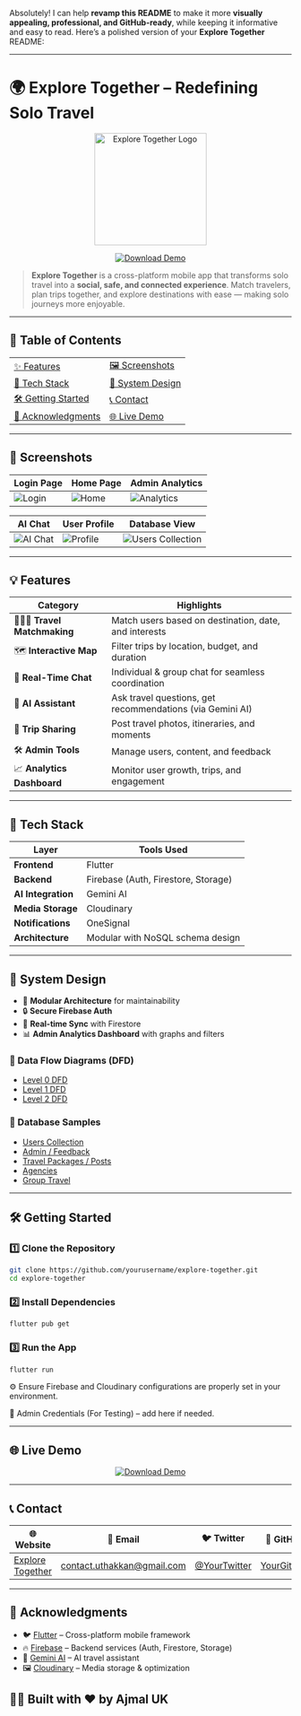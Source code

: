 Absolutely! I can help **revamp this README** to make it more **visually appealing, professional, and GitHub-ready**, while keeping it informative and easy to read. Here’s a polished version of your **Explore Together** README:

---

# 🌍 Explore Together – Redefining Solo Travel

<p align="center">
  <a href="https://mega.nz/file/m043TLTJ#jTto6FOp2cy2GUL2wHM_o7kIqWZmi_2P0GPJlT7-IiE" target="_blank">
    <img src="https://ik.imagekit.io/uthakkan/ExploreTogether/logo.png" alt="Explore Together Logo" width="200"/>
  </a>
</p>

<p align="center">
  <a href="https://mega.nz/file/m043TLTJ#jTto6FOp2cy2GUL2wHM_o7kIqWZmi_2P0GPJlT7-IiE" target="_blank">
    <img src="https://img.shields.io/badge/Download%20Demo-App-blueviolet?style=for-the-badge&logo=appveyor" alt="Download Demo"/>
  </a>
</p>

> **Explore Together** is a cross-platform mobile app that transforms solo travel into a **social, safe, and connected experience**. Match travelers, plan trips together, and explore destinations with ease — making solo journeys more enjoyable.

---

## 📑 Table of Contents

|                                          |                                     |
| ---------------------------------------- | ----------------------------------- |
| [✨ Features](#-features)                 | [🖼 Screenshots](#-screenshots)     |
| [🧱 Tech Stack](#-tech-stack)            | [🧠 System Design](#-system-design) |
| [🛠️ Getting Started](#-getting-started) | [📞 Contact](#-contact)             |
| [🙏 Acknowledgments](#-acknowledgments)  | [🌐 Live Demo](#-live-demo)         |

---

## 📸 Screenshots

| Login Page                                                           | Home Page                                                                   | Admin Analytics                                                                    |
| -------------------------------------------------------------------- | --------------------------------------------------------------------------- | ---------------------------------------------------------------------------------- |
| ![Login](https://ik.imagekit.io/uthakkan/ExploreTogether/login.jpeg) | ![Home](https://ik.imagekit.io/uthakkan/ExploreTogether/user_homepage.jpeg) | ![Analytics](https://ik.imagekit.io/uthakkan/ExploreTogether/admin_analytics.jpeg) |

| AI Chat                                                                       | User Profile                                                                  | Database View                                                                         |
| ----------------------------------------------------------------------------- | ----------------------------------------------------------------------------- | ------------------------------------------------------------------------------------- |
| ![AI Chat](https://ik.imagekit.io/uthakkan/ExploreTogether/user_ai_chat.jpeg) | ![Profile](https://ik.imagekit.io/uthakkan/ExploreTogether/user_profile.jpeg) | ![Users Collection](https://ik.imagekit.io/uthakkan/ExploreTogether/coloection5.jpeg) |

---

## 💡 Features

| Category                        | Highlights                                                |
| ------------------------------- | --------------------------------------------------------- |
| 🧑‍🤝‍🧑 **Travel Matchmaking** | Match users based on destination, date, and interests     |
| 🗺️ **Interactive Map**         | Filter trips by location, budget, and duration            |
| 💬 **Real-Time Chat**           | Individual & group chat for seamless coordination         |
| 🤖 **AI Assistant**             | Ask travel questions, get recommendations (via Gemini AI) |
| 📸 **Trip Sharing**             | Post travel photos, itineraries, and moments              |
| 🛠️ **Admin Tools**             | Manage users, content, and feedback                       |
| 📈 **Analytics Dashboard**      | Monitor user growth, trips, and engagement                |

---

## 🧱 Tech Stack

| Layer              | Tools Used                          |
| ------------------ | ----------------------------------- |
| **Frontend**       | Flutter                             |
| **Backend**        | Firebase (Auth, Firestore, Storage) |
| **AI Integration** | Gemini AI                           |
| **Media Storage**  | Cloudinary                          |
| **Notifications**  | OneSignal                           |
| **Architecture**   | Modular with NoSQL schema design    |

---

## 🧠 System Design

* 📂 **Modular Architecture** for maintainability
* 🔒 **Secure Firebase Auth**
* 🔄 **Real-time Sync** with Firestore
* 📊 **Admin Analytics Dashboard** with graphs and filters

### 📌 Data Flow Diagrams (DFD)

* [Level 0 DFD](https://ik.imagekit.io/uthakkan/ExploreTogether/level0_dfd.jpeg)
* [Level 1 DFD](https://ik.imagekit.io/uthakkan/ExploreTogether/level1_dfd.jpeg)
* [Level 2 DFD](https://ik.imagekit.io/uthakkan/ExploreTogether/level2_dfd.jpeg)

### 📁 Database Samples

* [Users Collection](https://ik.imagekit.io/uthakkan/ExploreTogether/coloection5.jpeg)
* [Admin / Feedback](https://ik.imagekit.io/uthakkan/ExploreTogether/coleoction1.jpeg)
* [Travel Packages / Posts](https://ik.imagekit.io/uthakkan/ExploreTogether/coleoction2.jpeg)
* [Agencies](https://ik.imagekit.io/uthakkan/ExploreTogether/coleoction3.jpeg)
* [Group Travel](https://ik.imagekit.io/uthakkan/ExploreTogether/coleoction4.jpeg)

---

## 🛠️ Getting Started

### 1️⃣ Clone the Repository

```bash
git clone https://github.com/yourusername/explore-together.git
cd explore-together
```

### 2️⃣ Install Dependencies

```bash
flutter pub get
```

### 3️⃣ Run the App

```bash
flutter run
```

⚙️ Ensure Firebase and Cloudinary configurations are properly set in your environment.

🔐 Admin Credentials (For Testing) – add here if needed.

---

## 🌐 Live Demo

<p align="center">
  <a href="https://mega.nz/file/m043TLTJ#jTto6FOp2cy2GUL2wHM_o7kIqWZmi_2P0GPJlT7-IiE">
    <img src="https://img.shields.io/badge/Download%20Demo-App-blueviolet?style=for-the-badge" alt="Download Demo"/>
  </a>
</p>


---

## 📞 Contact

<p align="center">

| 🌐 Website                                              | 📧 Email                                      | 🐦 Twitter                                      | 🐙 GitHub                                     |
| ------------------------------------------------------- | --------------------------------------------- | ----------------------------------------------- | --------------------------------------------- |
| [Explore Together](https://mega.nz/file/m043TLTJ#jTto6FOp2cy2GUL2wHM_o7kIqWZmi_2P0GPJlT7-IiE) | [contact.uthakkan@gmail.com](mailto:contact.uthakkan@gmail.com) | [@YourTwitter](https://twitter.com/ajmal_uk_) | [YourGitHub](https://github.com/ajmal-uk) |

</p>

---

## 🙏 Acknowledgments

* 🐦 [Flutter](https://flutter.dev/) – Cross-platform mobile framework
* 🔥 [Firebase](https://firebase.google.com/) – Backend services (Auth, Firestore, Storage)
* 🤖 [Gemini AI](https://developers.google.com/ai) – AI travel assistant
* 🖼 [Cloudinary](https://cloudinary.com/) – Media storage & optimization

## 👨‍💻 Built with ❤️ by Ajmal UK

